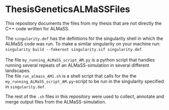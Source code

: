 # ThesisGeneticsALMaSSFiles

This repository documents the files from my thesis that are not directly the C++ code written for ALMaSS. <br>

The `singularity.def` has the defintions for the singularity shell in which the ALMaSS code was run. To make a similar singularity on your machine run: <br>
`singularity build --fakeroot singularity.sif singularity.def`. <br>
<br>
The file `my_running_ALMaSS_script_AM.py` is a python script that handles running several repeats of an ALMaSS-simulation in several different landscapes. <br>
The file `run_almass_AM1.sh` is a shell script that calls for the the `my_running_ALMaSS_script_AM.py`-script to be run in the singularity specified in `singularity.def`. <br>

The rest of the `.sh` files in this repository were used to collect, annotate and merge output files from the ALMaSS-simulation.
